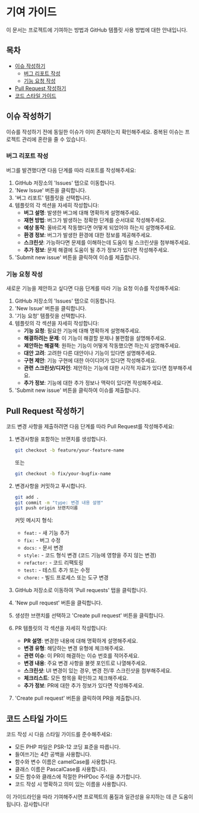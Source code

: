 # 기여 가이드

이 문서는 프로젝트에 기여하는 방법과 GitHub 템플릿 사용 방법에 대한 안내입니다.

## 목차

- [이슈 작성하기](#이슈-작성하기)
  - [버그 리포트 작성](#버그-리포트-작성)
  - [기능 요청 작성](#기능-요청-작성)
- [Pull Request 작성하기](#pull-request-작성하기)
- [코드 스타일 가이드](#코드-스타일-가이드)

## 이슈 작성하기

이슈를 작성하기 전에 동일한 이슈가 이미 존재하는지 확인해주세요. 중복된 이슈는 프로젝트 관리에 혼란을 줄 수 있습니다.

### 버그 리포트 작성

버그를 발견했다면 다음 단계를 따라 리포트를 작성해주세요:

1. GitHub 저장소의 'Issues' 탭으로 이동합니다.
2. 'New Issue' 버튼을 클릭합니다.
3. '버그 리포트' 템플릿을 선택합니다.
4. 템플릿의 각 섹션을 자세히 작성합니다:
   - **버그 설명**: 발생한 버그에 대해 명확하게 설명해주세요.
   - **재현 방법**: 버그가 발생하는 정확한 단계를 순서대로 작성해주세요.
   - **예상 동작**: 올바르게 작동했다면 어떻게 되었어야 하는지 설명해주세요.
   - **환경 정보**: 버그가 발생한 환경에 대한 정보를 제공해주세요.
   - **스크린샷**: 가능하다면 문제를 이해하는데 도움이 될 스크린샷을 첨부해주세요.
   - **추가 정보**: 문제 해결에 도움이 될 추가 정보가 있다면 작성해주세요.
5. 'Submit new issue' 버튼을 클릭하여 이슈를 제출합니다.

### 기능 요청 작성

새로운 기능을 제안하고 싶다면 다음 단계를 따라 기능 요청 이슈를 작성해주세요:

1. GitHub 저장소의 'Issues' 탭으로 이동합니다.
2. 'New Issue' 버튼을 클릭합니다.
3. '기능 요청' 템플릿을 선택합니다.
4. 템플릿의 각 섹션을 자세히 작성합니다:
   - **기능 요청**: 필요한 기능에 대해 명확하게 설명해주세요.
   - **해결하려는 문제**: 이 기능이 해결할 문제나 불편함을 설명해주세요.
   - **제안하는 해결책**: 원하는 기능이 어떻게 작동했으면 하는지 설명해주세요.
   - **대안 고려**: 고려한 다른 대안이나 기능이 있다면 설명해주세요.
   - **구현 제안**: 기능 구현에 대한 아이디어가 있다면 작성해주세요.
   - **관련 스크린샷/디자인**: 제안하는 기능에 대한 시각적 자료가 있다면 첨부해주세요.
   - **추가 정보**: 기능에 대한 추가 정보나 맥락이 있다면 작성해주세요.
5. 'Submit new issue' 버튼을 클릭하여 이슈를 제출합니다.

## Pull Request 작성하기

코드 변경 사항을 제출하려면 다음 단계를 따라 Pull Request를 작성해주세요:

1. 변경사항을 포함하는 브랜치를 생성합니다.
   ```bash
   git checkout -b feature/your-feature-name
   ```
   또는
   ```bash
   git checkout -b fix/your-bugfix-name
   ```

2. 변경사항을 커밋하고 푸시합니다.
   ```bash
   git add .
   git commit -m "type: 변경 내용 설명"
   git push origin 브랜치이름
   ```
   
   커밋 메시지 형식:
   - `feat:` - 새 기능 추가
   - `fix:` - 버그 수정
   - `docs:` - 문서 변경
   - `style:` - 코드 형식 변경 (코드 기능에 영향을 주지 않는 변경)
   - `refactor:` - 코드 리팩토링
   - `test:` - 테스트 추가 또는 수정
   - `chore:` - 빌드 프로세스 또는 도구 변경

3. GitHub 저장소로 이동하여 'Pull requests' 탭을 클릭합니다.
4. 'New pull request' 버튼을 클릭합니다.
5. 생성한 브랜치를 선택하고 'Create pull request' 버튼을 클릭합니다.
6. PR 템플릿의 각 섹션을 자세히 작성합니다:
   - **PR 설명**: 변경한 내용에 대해 명확하게 설명해주세요.
   - **변경 유형**: 해당하는 변경 유형에 체크해주세요.
   - **관련 이슈**: 이 PR이 해결하는 이슈 번호를 적어주세요.
   - **변경 내용**: 주요 변경 사항을 불렛 포인트로 나열해주세요.
   - **스크린샷**: UI 변경이 있는 경우, 변경 전/후 스크린샷을 첨부해주세요.
   - **체크리스트**: 모든 항목을 확인하고 체크해주세요.
   - **추가 정보**: PR에 대한 추가 정보가 있다면 작성해주세요.
7. 'Create pull request' 버튼을 클릭하여 PR을 제출합니다.

## 코드 스타일 가이드

코드 작성 시 다음 스타일 가이드를 준수해주세요:

- 모든 PHP 파일은 PSR-12 코딩 표준을 따릅니다.
- 들여쓰기는 4칸 공백을 사용합니다.
- 함수와 변수 이름은 camelCase를 사용합니다.
- 클래스 이름은 PascalCase를 사용합니다.
- 모든 함수와 클래스에 적절한 PHPDoc 주석을 추가합니다.
- 코드 작성 시 명확하고 의미 있는 이름을 사용합니다.

이 가이드라인을 따라 기여해주시면 프로젝트의 품질과 일관성을 유지하는 데 큰 도움이 됩니다. 감사합니다! 
